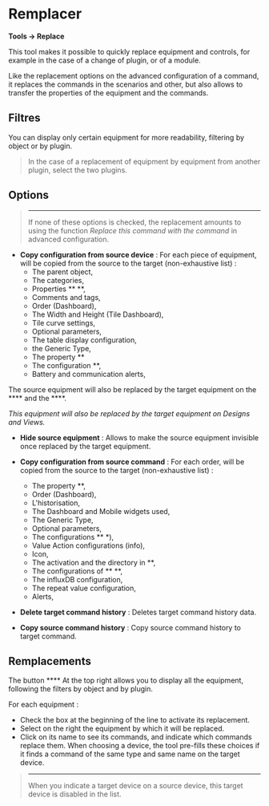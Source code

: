  # Remplacer
**Tools → Replace**

This tool makes it possible to quickly replace equipment and controls, for example in the case of a change of plugin, or of a module.

Like the replacement options on the advanced configuration of a command, it replaces the commands in the scenarios and other, but also allows to transfer the properties of the equipment and the commands.

## Filtres

You can display only certain equipment for more readability, filtering by object or by plugin.

> In the case of a replacement of equipment by equipment from another plugin, select the two plugins.

## Options

> ****
>
> If none of these options is checked, the replacement amounts to using the function *Replace this command with the command* in advanced configuration.

- **Copy configuration from source device** :
For each piece of equipment, will be copied from the source to the target (non-exhaustive list) :
	* The parent object,
	* The categories,
	* Properties **  **,
	* Comments and tags,
	* Order (Dashboard),
	* The Width and Height (Tile Dashboard),
	* Tile curve settings,
	* Optional parameters,
	* The table display configuration,
	* the Generic Type,
	* The property **
	* The configuration **,
	* Battery and communication alerts,

The source equipment will also be replaced by the target equipment on the **** and the ****.


*This equipment will also be replaced by the target equipment on Designs and Views.*

- **Hide source equipment** : Allows to make the source equipment invisible once replaced by the target equipment.

- **Copy configuration from source command** :
For each order, will be copied from the source to the target (non-exhaustive list) :
	* The property **,
	* Order (Dashboard),
	* L'historisation,
	* The Dashboard and Mobile widgets used,
	* The Generic Type,
	* Optional parameters,
	* The configurations **  *),
	* Value Action configurations (info),
	* Icon,
	* The activation and the directory in **,
	* The configurations of **  **,
	* The influxDB configuration,
	* The repeat value configuration,
	* Alerts,

- **Delete target command history** : Deletes target command history data.

- **Copy source command history** : Copy source command history to target command.



## Remplacements

The button **** At the top right allows you to display all the equipment, following the filters by object and by plugin.

For each equipment :

- Check the box at the beginning of the line to activate its replacement.
- Select on the right the equipment by which it will be replaced.
- Click on its name to see its commands, and indicate which commands replace them. When choosing a device, the tool pre-fills these choices if it finds a command of the same type and same name on the target device.


> ****
>
> When you indicate a target device on a source device, this target device is disabled in the list.
